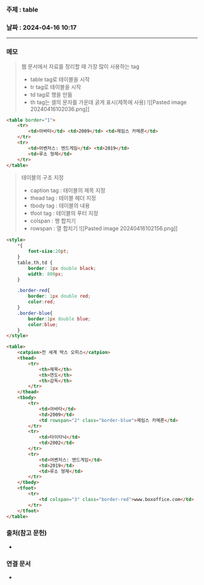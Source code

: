 ### 주제 : table

### 날짜 : 2024-04-16 10:17
----
### 메모
> 웹 문서에서 자료를 정리할 때 가장 많이 사용하는 tag
> 	- table tag로 테이블을 시작
> 	- tr tag로 테이블을 시작
> 	- td tag로 행을 만듦
> 	- th tag는 셀의 문자를 가운데 굵게 표시(제목에 사용)
> 	![[Pasted image 20240416102036.png]]
```html
<table border="1">
    <tr>
        <td>아바타</td> <td>2009</td> <td>제임스 카메론</td>
    </tr>
    <tr>
        <td>어벤저스: 엔드게임</td> <td>2019</td>
        <td>루소 형제</td>
    </tr>
</table>
```

> 테이블의 구조 지정
> 	- caption tag : 테이블의 제목 지정
> 	- thead tag : 테이블 헤더 지정
> 	- tbody tag : 테이블의 내용
> 	- tfoot tag : 테이블의 푸터 지정
> 	- colspan : 행 합치기
> 	- rowspan : 열 합치기
> 	![[Pasted image 20240416102156.png]]
```html
<style>
    *{
        font-size:20pt;
    }
    table,th,td {
        border: 1px double black;
        width: 800px;
    }

    .border-red{
        border: 1px double red;
        color:red;
    }
    .border-blue{
        border:1px double blue;
        color:blue;
    }
</style>

<table>
    <catpion>전 세계 박스 오피스</catpion>
    <thead>
        <tr>
            <th>제목</th>
            <th>연도</th>
            <th>감독</th>
        </tr>
    </thead>
    <tbody>
        <tr>
            <td>아바타</td>
            <td>2009</td>
            <td rowspan="2" class="border-blue">제임스 카메론</td>
        </tr>
        <tr>
            <td>타이타닉</td>
            <td>2002</td>
        </tr>
        <tr>
            <td>어벤저스: 엔드게임</td>
            <td>2019</td>
            <td>루소 형제</td>
        </tr>
    </tbody>
    <tfoot>
        <tr>
            <td colspan="3" class="border-red">www.boxoffice.com</td>
        </tr>
    </tfoot>
</table>
```
### 출처(참고 문헌)
-

### 연결 문서
-
